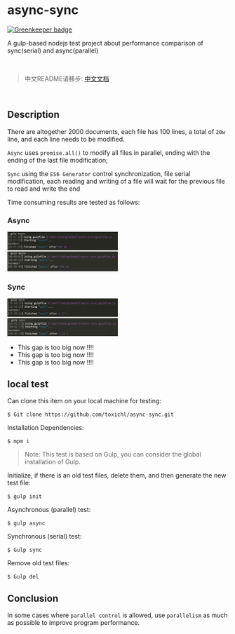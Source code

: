 # async-sync

[![Greenkeeper badge](https://badges.greenkeeper.io/ulivz/async-sync.svg)](https://greenkeeper.io/)

A gulp-based nodejs test project about performance comparison of sync(serial) and async(parallel) 

<br>

> 中文README请移步: [中文文档](README_zh.md)

<br>


## Description

There are altogether 2000 documents, each file has 100 lines, a total of `20w` line, and each line needs to be modified.

`Async` uses `promise.all()` to modify all files in parallel, ending with the ending of the last file modification;

`Sync` using the `ES6 Generator` control synchronization, file serial modification, each reading and writing of a file  will wait for the previous file to read and write the end

Time consuming results are tested as follows:


### Async

<img style="width: 50%" src="result/async-01.png" alt="">
<img style="width: 50%" src="result/async-02.png" alt="">


### Sync
<img style="width: 50%" src="result/sync-01.png" alt="">
<img style="width: 50%" src="result/sync-02.png" alt="">

- This gap is too big now !!!!
- This gap is too big now !!!!
- This gap is too big now !!!!


## local test

Can clone this item on your local machine for testing:

```
$ Git clone https://github.com/toxichl/async-sync.git
```
Installation Dependencies:

```
$ mpm i
```

> Note: This test is based on Gulp, you can consider the global installation of Gulp.

Initialize, if there is an old test files, delete them, and then generate the new test file:

```
$ gulp init
```

Asynchronous (parallel) test:

```
$ gulp async
```

Synchronous (serial) test:

```
$ Gulp sync
```

Remove old test files:

```
$ Gulp del
```


## Conclusion

In some cases where `parallel control` is allowed, use `parallelism` as much as possible to improve program performance.



